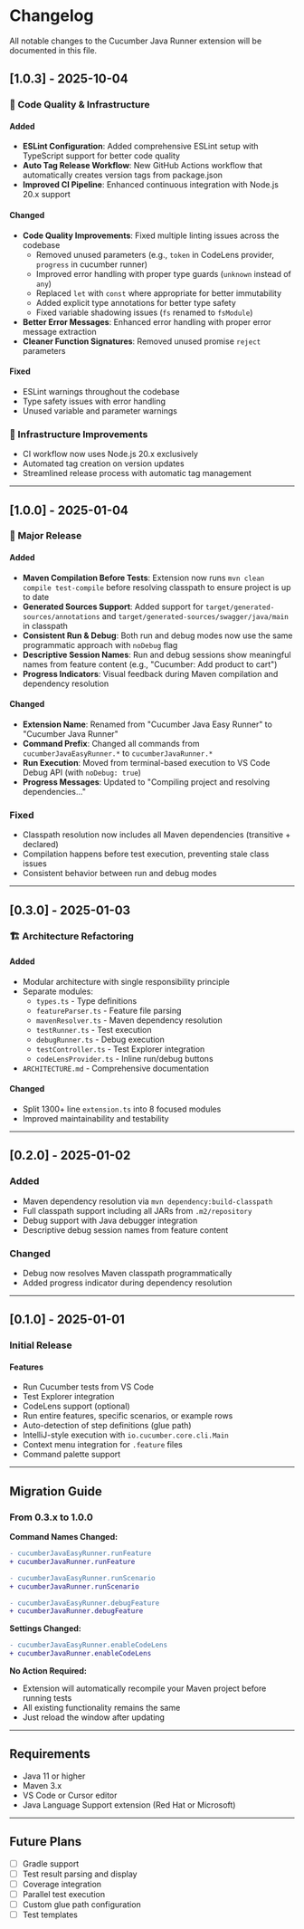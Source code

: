 # Changelog

All notable changes to the Cucumber Java Runner extension will be documented in this file.

## [1.0.3] - 2025-10-04

### 🔧 Code Quality & Infrastructure

#### Added
- **ESLint Configuration**: Added comprehensive ESLint setup with TypeScript support for better code quality
- **Auto Tag Release Workflow**: New GitHub Actions workflow that automatically creates version tags from package.json
- **Improved CI Pipeline**: Enhanced continuous integration with Node.js 20.x support

#### Changed
- **Code Quality Improvements**: Fixed multiple linting issues across the codebase
  - Removed unused parameters (e.g., `token` in CodeLens provider, `progress` in cucumber runner)
  - Improved error handling with proper type guards (`unknown` instead of `any`)
  - Replaced `let` with `const` where appropriate for better immutability
  - Added explicit type annotations for better type safety
  - Fixed variable shadowing issues (`fs` renamed to `fsModule`)
- **Better Error Messages**: Enhanced error handling with proper error message extraction
- **Cleaner Function Signatures**: Removed unused promise `reject` parameters

#### Fixed
- ESLint warnings throughout the codebase
- Type safety issues with error handling
- Unused variable and parameter warnings

### 🚀 Infrastructure Improvements

- CI workflow now uses Node.js 20.x exclusively
- Automated tag creation on version updates
- Streamlined release process with automatic tag management

---

## [1.0.0] - 2025-01-04

### 🎉 Major Release

#### Added
- **Maven Compilation Before Tests**: Extension now runs `mvn clean compile test-compile` before resolving classpath to ensure project is up to date
- **Generated Sources Support**: Added support for `target/generated-sources/annotations` and `target/generated-sources/swagger/java/main` in classpath
- **Consistent Run & Debug**: Both run and debug modes now use the same programmatic approach with `noDebug` flag
- **Descriptive Session Names**: Run and debug sessions show meaningful names from feature content (e.g., "Cucumber: Add product to cart")
- **Progress Indicators**: Visual feedback during Maven compilation and dependency resolution

#### Changed
- **Extension Name**: Renamed from "Cucumber Java Easy Runner" to "Cucumber Java Runner"
- **Command Prefix**: Changed all commands from `cucumberJavaEasyRunner.*` to `cucumberJavaRunner.*`
- **Run Execution**: Moved from terminal-based execution to VS Code Debug API (with `noDebug: true`)
- **Progress Messages**: Updated to "Compiling project and resolving dependencies..."

### Fixed
- Classpath resolution now includes all Maven dependencies (transitive + declared)
- Compilation happens before test execution, preventing stale class issues
- Consistent behavior between run and debug modes

---

## [0.3.0] - 2025-01-03

### 🏗️ Architecture Refactoring

#### Added
- Modular architecture with single responsibility principle
- Separate modules:
  - `types.ts` - Type definitions
  - `featureParser.ts` - Feature file parsing
  - `mavenResolver.ts` - Maven dependency resolution
  - `testRunner.ts` - Test execution
  - `debugRunner.ts` - Debug execution
  - `testController.ts` - Test Explorer integration
  - `codeLensProvider.ts` - Inline run/debug buttons
- `ARCHITECTURE.md` - Comprehensive documentation

#### Changed
- Split 1300+ line `extension.ts` into 8 focused modules
- Improved maintainability and testability

---

## [0.2.0] - 2025-01-02

### Added
- Maven dependency resolution via `mvn dependency:build-classpath`
- Full classpath support including all JARs from `.m2/repository`
- Debug support with Java debugger integration
- Descriptive debug session names from feature content

### Changed
- Debug now resolves Maven classpath programmatically
- Added progress indicator during dependency resolution

---

## [0.1.0] - 2025-01-01

### Initial Release

#### Features
- Run Cucumber tests from VS Code
- Test Explorer integration
- CodeLens support (optional)
- Run entire features, specific scenarios, or example rows
- Auto-detection of step definitions (glue path)
- IntelliJ-style execution with `io.cucumber.core.cli.Main`
- Context menu integration for `.feature` files
- Command palette support

---

## Migration Guide

### From 0.3.x to 1.0.0

**Command Names Changed:**
```diff
- cucumberJavaEasyRunner.runFeature
+ cucumberJavaRunner.runFeature

- cucumberJavaEasyRunner.runScenario
+ cucumberJavaRunner.runScenario

- cucumberJavaEasyRunner.debugFeature
+ cucumberJavaRunner.debugFeature
```

**Settings Changed:**
```diff
- cucumberJavaEasyRunner.enableCodeLens
+ cucumberJavaRunner.enableCodeLens
```

**No Action Required:**
- Extension will automatically recompile your Maven project before running tests
- All existing functionality remains the same
- Just reload the window after updating

---

## Requirements

- Java 11 or higher
- Maven 3.x
- VS Code or Cursor editor
- Java Language Support extension (Red Hat or Microsoft)

---

## Future Plans

- [ ] Gradle support
- [ ] Test result parsing and display
- [ ] Coverage integration
- [ ] Parallel test execution
- [ ] Custom glue path configuration
- [ ] Test templates
